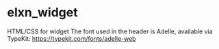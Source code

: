 # elxn_widget
HTML/CSS for widget
The font used in the header is Adelle, available via TypeKit: https://typekit.com/fonts/adelle-web
